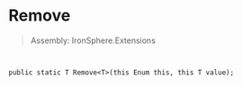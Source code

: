 ﻿

# Remove

> Assembly: IronSphere.Extensions



```


public static T Remove<T>(this Enum this, this T value);
```